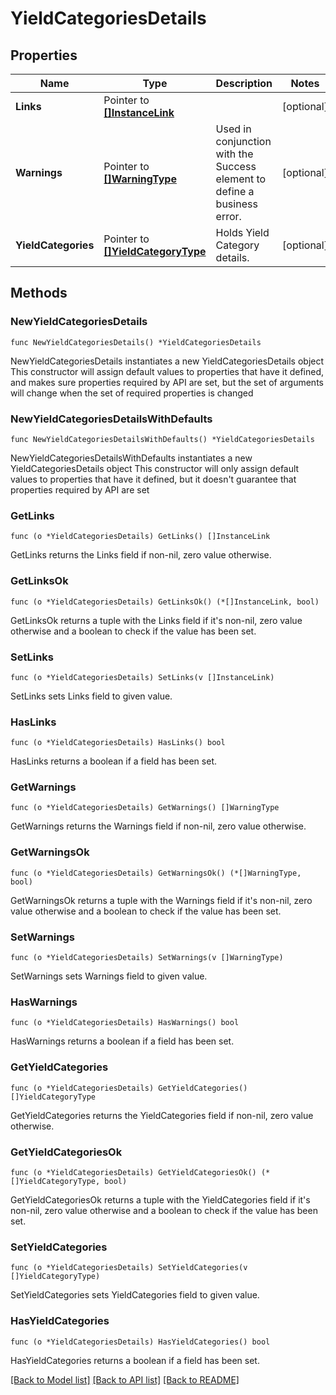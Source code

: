 # YieldCategoriesDetails

## Properties

Name | Type | Description | Notes
------------ | ------------- | ------------- | -------------
**Links** | Pointer to [**[]InstanceLink**](InstanceLink.md) |  | [optional] 
**Warnings** | Pointer to [**[]WarningType**](WarningType.md) | Used in conjunction with the Success element to define a business error. | [optional] 
**YieldCategories** | Pointer to [**[]YieldCategoryType**](YieldCategoryType.md) | Holds Yield Category details. | [optional] 

## Methods

### NewYieldCategoriesDetails

`func NewYieldCategoriesDetails() *YieldCategoriesDetails`

NewYieldCategoriesDetails instantiates a new YieldCategoriesDetails object
This constructor will assign default values to properties that have it defined,
and makes sure properties required by API are set, but the set of arguments
will change when the set of required properties is changed

### NewYieldCategoriesDetailsWithDefaults

`func NewYieldCategoriesDetailsWithDefaults() *YieldCategoriesDetails`

NewYieldCategoriesDetailsWithDefaults instantiates a new YieldCategoriesDetails object
This constructor will only assign default values to properties that have it defined,
but it doesn't guarantee that properties required by API are set

### GetLinks

`func (o *YieldCategoriesDetails) GetLinks() []InstanceLink`

GetLinks returns the Links field if non-nil, zero value otherwise.

### GetLinksOk

`func (o *YieldCategoriesDetails) GetLinksOk() (*[]InstanceLink, bool)`

GetLinksOk returns a tuple with the Links field if it's non-nil, zero value otherwise
and a boolean to check if the value has been set.

### SetLinks

`func (o *YieldCategoriesDetails) SetLinks(v []InstanceLink)`

SetLinks sets Links field to given value.

### HasLinks

`func (o *YieldCategoriesDetails) HasLinks() bool`

HasLinks returns a boolean if a field has been set.

### GetWarnings

`func (o *YieldCategoriesDetails) GetWarnings() []WarningType`

GetWarnings returns the Warnings field if non-nil, zero value otherwise.

### GetWarningsOk

`func (o *YieldCategoriesDetails) GetWarningsOk() (*[]WarningType, bool)`

GetWarningsOk returns a tuple with the Warnings field if it's non-nil, zero value otherwise
and a boolean to check if the value has been set.

### SetWarnings

`func (o *YieldCategoriesDetails) SetWarnings(v []WarningType)`

SetWarnings sets Warnings field to given value.

### HasWarnings

`func (o *YieldCategoriesDetails) HasWarnings() bool`

HasWarnings returns a boolean if a field has been set.

### GetYieldCategories

`func (o *YieldCategoriesDetails) GetYieldCategories() []YieldCategoryType`

GetYieldCategories returns the YieldCategories field if non-nil, zero value otherwise.

### GetYieldCategoriesOk

`func (o *YieldCategoriesDetails) GetYieldCategoriesOk() (*[]YieldCategoryType, bool)`

GetYieldCategoriesOk returns a tuple with the YieldCategories field if it's non-nil, zero value otherwise
and a boolean to check if the value has been set.

### SetYieldCategories

`func (o *YieldCategoriesDetails) SetYieldCategories(v []YieldCategoryType)`

SetYieldCategories sets YieldCategories field to given value.

### HasYieldCategories

`func (o *YieldCategoriesDetails) HasYieldCategories() bool`

HasYieldCategories returns a boolean if a field has been set.


[[Back to Model list]](../README.md#documentation-for-models) [[Back to API list]](../README.md#documentation-for-api-endpoints) [[Back to README]](../README.md)


